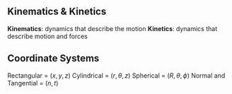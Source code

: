 ## Kinematics & Kinetics
**Kinematics**: dynamics that describe the motion
**Kinetics**: dynamics that describe motion and forces

## Coordinate Systems
Rectangular = $(x, y, z)$
Cylindrical = $(r, \theta, z)$
Spherical = $(R, \theta, \phi)$
Normal and Tangential = $(n, t)$
